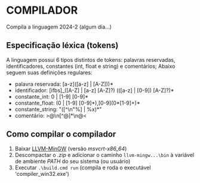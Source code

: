 # COMPILADOR
Compila a linguagem 2024-2 (algum dia...)

## Especificação léxica (tokens)
A linguagem possui 6 tipos distintos de tokens: palavras reservadas, 
identificadores, constantes (int, float e string) e comentários; Abaixo seguem
suas definições regulares:
* palavra reservada: \[a-z\](\[a-z\] | \[A-Z\]))\*
* identificador: \[ifbs\]_(\[A-Z\] | \[a-z\] \[A-Z\]?) ((\[a-z\] | \[0-9\]) \[A-Z\]?)\*
* constante_int: 0 | \[1-9\] \[0-9\]\*
* constante_float: (0 | \[1-9\] \[0-9\]\*),\[0-9\](0\*\[1-9\]\+)\*
* constante_string: \"(\[\^\n\"%\] | %x)\*\"
* comentário: >@\n\[\^@\]\*\n@<

## Como compilar o compilador
1. Baixar [LLVM-MinGW](https://github.com/mstorsjo/llvm-mingw/releases/latest)
   (versão *msvcrt-x86_64*)
2. Descompactar o *.zip* e adicionar o caminho `llvm-mingw...\bin` à variável
   de ambiente *PATH* do seu sistema (ou usuário)
2. Executar `.\build.cmd run` (compila e roda o executável 'compiler_win32.exe')
